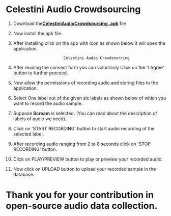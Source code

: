 # Celestini Audio Crowdsourcing

1. Download the[**CelestiniAudioCrowdsourcing .apk**](https://drive.google.com/open?id=1TYz27HTW9kiezpA9fBqFJEd_yHQqbHEo) file
2. Now install the apk file.
3. After installing click on the app with icon as shown below it will open the application.

                             Celestini Audio Crowdsourcing


4. After reading the consent form you can voluntarily Click on the &#39;I Agree&#39; button to further proceed.

5. Now allow the permissions of recording audio and storing files to the application.

6. Select One label out of the given six labels as shown       below of which you want to record the audio sample.

      
7. Suppose **Scream** is selected. (You can read about the description of labels of audio we need).

           
7. Click on &#39;START RECORDING&#39; button to start audio recording of the selected label.

              
8. After recording audio ranging from 2 to 8 seconds click on &#39;STOP RECORDING&#39; button.

          
9. Click on PLAY/PREVIEW button to play or preview your recorded audio.

10. Now click on UPLOAD button to upload your recorded sample in the database.

         


# Thank you for your contribution in open-source audio data collection.
